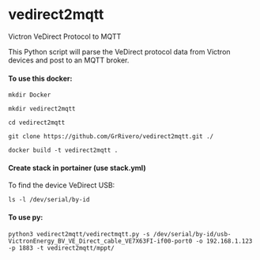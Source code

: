 # vedirect2mqtt

Victron VeDirect Protocol to MQTT

This Python script will parse the VeDirect protocol data from Victron devices and post to an MQTT broker.

#### To use this docker:

`mkdir Docker`

`mkdir vedirect2mqtt`

`cd vedirect2mqtt`

`git clone https://github.com/GrRivero/vedirect2mqtt.git ./`

`docker build -t vedirect2mqtt .`

#### Create stack in portainer (use stack.yml)

To find the device VeDirect USB:

`ls -l /dev/serial/by-id`

#### To use py:

`python3 vedirect2mqtt/vedirectmqtt.py -s /dev/serial/by-id/usb-VictronEnergy_BV_VE_Direct_cable_VE7X63FI-if00-port0 -o 192.168.1.123 -p 1883 -t vedirect2mqtt/mppt/`
